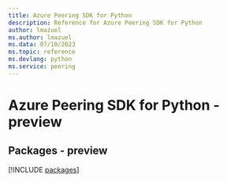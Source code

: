 ```yaml
---
title: Azure Peering SDK for Python
description: Reference for Azure Peering SDK for Python
author: lmazuel
ms.author: lmazuel
ms.data: 07/10/2023
ms.topic: reference
ms.devlang: python
ms.service: peering
---
```

# Azure Peering SDK for Python - preview
## Packages - preview
[!INCLUDE [packages](peering-index.md)]